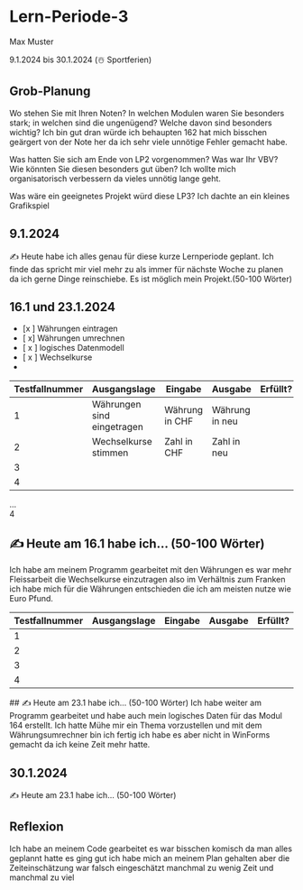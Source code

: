 # Lern-Periode-3
Max Muster

9.1.2024 bis 30.1.2024 (☃️ Sportferien)

## Grob-Planung
Wo stehen Sie mit Ihren Noten? In welchen Modulen waren Sie besonders stark; in welchen sind die ungenügend? Welche davon sind besonders wichtig?
Ich bin gut dran würde ich behaupten 162 hat mich bisschen geärgert von der Note her da ich sehr viele unnötige Fehler gemacht habe.

Was hatten Sie sich am Ende von LP2 vorgenommen? Was war Ihr VBV? Wie könnten Sie diesen besonders gut üben?
Ich wollte mich organisatorisch verbessern da vieles unnötig lange geht.

Was wäre ein geeignetes Projekt würd diese LP3?
Ich dachte an ein kleines Grafikspiel
## 9.1.2024
✍️ Heute habe ich alles genau für diese kurze Lernperiode geplant. Ich finde das spricht mir viel mehr zu als immer für nächste Woche zu planen da ich gerne Dinge reinschiebe. Es ist möglich mein Projekt.(50-100 Wörter)

## 16.1 und 23.1.2024
- [x ] Währungen eintragen
- [ x] Währungen umrechnen 
- [ x ] logisches Datenmodell 
- [ x ] Wechselkurse
-  

 
| Testfallnummer | Ausgangslage | Eingabe | Ausgabe | Erfüllt? |
|-|-|-|---|---|
|1| Währungen sind eingetragen | Währung in CHF | Währung in neu | 
|2| Wechselkurse stimmen | Zahl in CHF | Zahl in neu |
|3|  |
|4|



		
...				
4				
## ✍️ Heute am 16.1 habe ich... (50-100 Wörter)

Ich habe am meinem Programm gearbeitet mit den Währungen es war mehr Fleissarbeit die Wechselkurse einzutragen also im Verhältnis zum Franken ich habe mich für die Währungen entschieden die ich am meisten nutze wie Euro Pfund.

| Testfallnummer | Ausgangslage | Eingabe | Ausgabe | Erfüllt? |
|-|-|-|---|---|
|1|  | 
|2| 
|3|
|4|
			
## ✍️ Heute am 23.1 habe ich... (50-100 Wörter)
Ich habe weiter am Programm gearbeitet und habe auch mein logisches Daten für das Modul 164 erstellt. Ich hatte Mühe mir ein Thema vorzustellen und mit dem Währungsumrechner bin ich fertig ich habe es aber nicht in WinForms gemacht da ich keine Zeit mehr hatte.


## 30.1.2024
✍️ Heute am 23.1 habe ich... (50-100 Wörter)

## Reflexion
Ich habe an meinem Code gearbeitet es war bisschen komisch da man alles geplannt hatte es ging gut ich habe mich an meinem Plan gehalten aber die Zeiteinschätzung war falsch eingeschätzt manchmal zu wenig Zeit und manchmal zu viel
